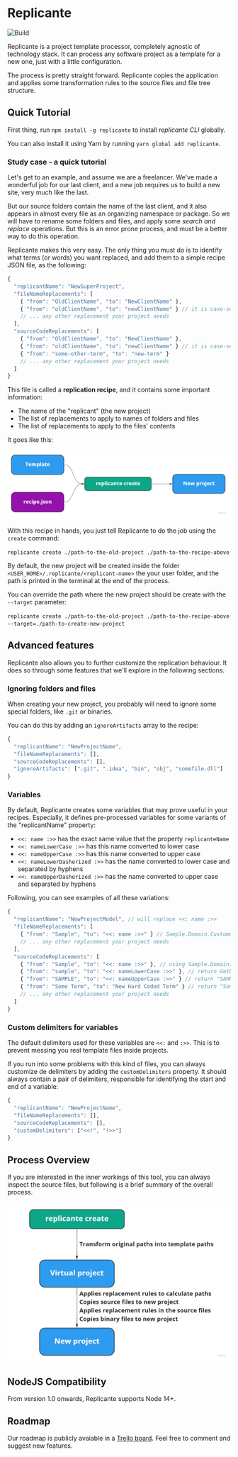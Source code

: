 # Replicante

![Build](https://github.com/DyegoMaas/Replicante/workflows/Build/badge.svg)

Replicante is a project template processor, completely agnostic of technology stack. It can process any software project as a template for a new one, just with a little configuration.

The process is pretty straight forward. Replicante copies the application and applies some transformation rules to the source files and file tree structure.

## Quick Tutorial

First thing, run `npm install -g replicante` to install *replicante CLI* globally.

You can also install it using Yarn by running `yarn global add replicante`.

### Study case - a quick tutorial

Let's get to an example, and assume we are a freelancer. We've made a wonderful job for our last client, and a new job requires us to build a new site, very much like the last.

But our source folders contain the name of the last client, and it also appears in almost every file as an organizing namespace or package. So we will have to rename some folders and files, and apply some *search and replace* operations. But this is an error prone process, and must be a better way to do this operation.

Replicante makes this very easy. The only thing you must do is to identify what terms (or words) you want replaced, and add them to a simple recipe JSON file, as the following:

```javascript
{
  "replicantName": "NewSuperProject",
  "fileNameReplacements": [
    { "from": "OldClientName", "to": "NewClientName" },
    { "from": "oldClientName", "to": "newClientName" } // it is case-sensitive
    // ... any other replacement your project needs
  ],
  "sourceCodeReplacements": [
    { "from": "OldClientName", "to": "NewClientName" },
    { "from": "oldClientName", "to": "newClientName" } // it is case-sensitive
    { "from": "some-other-term", "to": "new-term" }
    // ... any other replacement your project needs
  ]
}
```

This file is called a **replication recipe**, and it contains some important information:

- The name of the "replicant" (the new project)
- The list of replacements to apply to names of folders and files
- The list of replacements to apply to the files' contents

It goes like this:

![Replication workflow](/docs/img/process-simple.jpg)

With this recipe in hands, you just tell Replicante to do the job using the `create` command:

`replicante create ./path-to-the-old-project ./path-to-the-recipe-above`

By default, the new project will be created inside the folder `<USER_HOME>/.replicante/<replicant-name>` the your user folder, and the path is printed in the terminal at the end of the process.

You can override the path where the new project should be create with the `--target` parameter:

`replicante create ./path-to-the-old-project ./path-to-the-recipe-above --target=./path-to-create-new-project`

## Advanced features

Replicante also allows you to further customize the replication behaviour. It does so through some features that we'll explore in the following sections.

### Ignoring folders and files

When creating your new project, you probably will need to ignore some special folders, like `.git` or binaries.

You can do this by adding an `ignoreArtifacts` array to the recipe:

```javascript
{
  "replicantName": "NewProjectName",
  "fileNameReplacements": [],
  "sourceCodeReplacements": [],
  "ignoreArtifacts": [".git", ".idea", "bin", "obj", "somefile.dll"]
}
```

### Variables

By default, Replicante creates some variables that may prove useful in your recipes. Especially, it defines pre-processed variables for some variants of the "replicantName" property:

- `<<: name :>>` has the exact same value that the property `replicanteName`
- `<<: nameLowerCase :>>` has this name converted to lower case
- `<<: nameUpperCase :>>` has this name converted to upper case
- `<<: nameLowerDasherized :>>` has the name converted to lower case and separated by hyphens
- `<<: nameUpperDasherized :>>` has the name converted to upper case and separated by hyphens

Following, you can see examples of all these variations:

```javascript
{
  "replicantName": "NewProjectModel", // will replace <<: name :>>
  "fileNameReplacements": [
    { "from": "Sample", "to": "<<: name :>>" } // Sample.Domain.Customer -> NewName.Domain.Customer
    // ... any other replacement your project needs
  ],
  "sourceCodeReplacements": [
    { "from": "Sample", "to": "<<: name :>>" }, // using Sample.Domain; -> using NewName.Domain;
    { "from": "sample", "to": "<<: nameLowerCase :>>" }, // return GetDatabase("sample"); -> return GetDatabase("newname");
    { "from": "SAMPLE", "to": "<<: nameUpperCase :>>" } // return "SAMPLE"; -> return "NEWNAME";
    { "from": "Some Term", "to": "New Hard Coded Term" } // return "Some Term"; -> return "New Hard Coded Term";
    // ... any other replacement your project needs
  ]
}
```

### Custom delimiters for variables

The default delimiters used for these variables are `<<:` and `:>>`. This is to prevent messing you real template files inside projects.

If you run into some problems with this kind of files, you can always customize de delimiters by adding the `customDelimiters` property. It should always contain a pair of delimiters, responsible for identifying the start and end of a variable:

```javascript
{
  "replicantName": "NewProjectName",
  "fileNameReplacements": [],
  "sourceCodeReplacements": [],
  "customDelimiters": ["<<!", "!>>"]
}
```

## Process Overview

If you are interested in the inner workings of this tool, you can always inspect the source files, but following is a brief summary of the overall process.

![Replication workflow](/docs/img/process-step-by-step.jpg)

## NodeJS Compatibility

From version 1.0 onwards, Replicante supports Node 14+.

## Roadmap

Our roadmap is publicly avaiable in a [Trello board](https://trello.com/b/T9khQD2v/replicant-roadmap). Feel free to comment and suggest new features.
